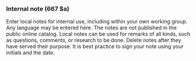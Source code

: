 ### Internal note (667 $a)

Enter local notes for internal use, including within your own working group. Any language may be entered here. The notes
are not published in the public online catalog. Local notes can be used for remarks of all kinds, such as questions,
comments, or research to be done. Delete notes after they have served their purpose. It is best practice to sign your
note using your initials and the date.
